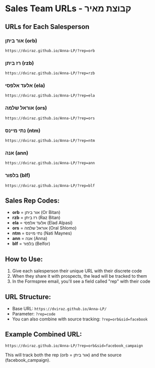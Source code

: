 # Sales Team URLs - קבוצת מאיר
## URLs for Each Salesperson

### אור ביתן (orb)
```
https://dviraz.github.io/Anna-LP/?rep=orb
```

### רז ביתן (rzb)
```
https://dviraz.github.io/Anna-LP/?rep=rzb
```

### אלעד אלפסי (ela)
```
https://dviraz.github.io/Anna-LP/?rep=ela
```

### אוראל שלמה (ors)
```
https://dviraz.github.io/Anna-LP/?rep=ors
```

### נתי מיינס (ntm)
```
https://dviraz.github.io/Anna-LP/?rep=ntm
```

### אנה (ann)
```
https://dviraz.github.io/Anna-LP/?rep=ann
```

### בלפור (blf)
```
https://dviraz.github.io/Anna-LP/?rep=blf
```

## Sales Rep Codes:
- **orb** = אור ביתן (Or Bitan)
- **rzb** = רז ביתן (Raz Bitan) 
- **ela** = אלעד אלפסי (Elad Alpasi)
- **ors** = אוראל שלמה (Oral Shlomo)
- **ntm** = נתי מיינס (Nati Maynes)
- **ann** = אנה (Anna)
- **blf** = בלפור (Belfor)

## How to Use:
1. Give each salesperson their unique URL with their discrete code
2. When they share it with prospects, the lead will be tracked to them
3. In the Formspree email, you'll see a field called "rep" with their code

## URL Structure:
- Base URL: `https://dviraz.github.io/Anna-LP/`
- Parameter: `?rep=code`
- You can also combine with source tracking: `?rep=orb&sid=facebook`

## Example Combined URL:
```
https://dviraz.github.io/Anna-LP/?rep=orb&sid=facebook_campaign
```

This will track both the rep (orb = אור ביתן) and the source (facebook_campaign).
